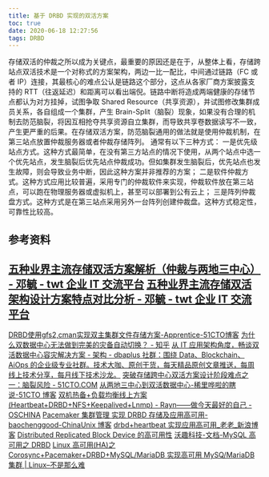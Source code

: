 ```yaml
---
title: 基于 DRBD 实现的双活方案
toc: true
date: 2020-06-18 12:27:56
tags: DRBD
---
```

存储双活的仲裁之所以成为关键点，最重要的原因还是在于，从整体上看，存储跨站点双活技术是一个对称式的方案架构，两边一比一配比，中间通过链路（FC 或者 IP）连接，其最核心的难点公认是链路这个部分，这点从各家厂商方案披露支持的 RTT（往返延迟）和距离可以看出端倪。链路中断将造成两端健康的存储节点都认为对方挂掉，试图争取 Shared Resource（共享资源），并试图修改集群成员关系，各自组成一个集群，产生 Brain-Split（脑裂）现象，如果没有合理的机制去防范脑裂，将因互相抢夺共享资源自立集群，而导致共享卷数据读写不一致，产生更严重的后果。在存储双活方案，防范脑裂通用的做法就是使用仲裁机制，在第三站点放置仲裁服务器或者仲裁存储阵列。
通常有以下三种方式：
一是优先级站点方式。这种方式最简单，在没有第三方站点的情况下使用，从两个站点中选一个优先站点，发生脑裂后优先站点仲裁成功。但如集群发生脑裂后，优先站点也发生故障，则会导致业务中断，因此这种方案并非推荐的方案；
二是软件仲裁方式。这种方式应用比较普遍，采用专门的仲裁软件来实现，仲裁软件放在第三站点，可以跑在物理服务器或虚拟机上，甚至可以部署到公有云上；
三是阵列仲裁盘方式。这种方式是在第三站点采用另外一台阵列创建仲裁盘。这种方式稳定性，可靠性比较高。

## 参考资料

[五种业界主流存储双活方案解析（仲裁与两地三中心） - 邓毓 - twt 企业 IT 交流平台](https://www.talkwithtrend.com/Article/245299)
[五种业界主流存储双活架构设计方案特点对比分析 - 邓毓 - twt 企业 IT 交流平台](https://www.talkwithtrend.com/Article/244809)
---
[DRBD使用gfs2,cman实现双主集群文件存储方案-Apprentice-51CTO博客](https://blog.51cto.com/apprentice/1400869)
[为什么双数据中心无法做到完美的灾备自动切换？ - 知乎](https://zhuanlan.zhihu.com/p/136877267)
[从 IT 应用架构角度，畅谈双活数据中心容灾解决方案 - 架构 - dbaplus 社群：围绕 Data、Blockchain、AiOps 的企业级专业社群。技术大咖、原创干货，每天精品原创文章推送，每周线上技术分享，每月线下技术沙龙。](https://dbaplus.cn/news-21-1223-1.html)
[突破存储跨中心双活方案设计阶段难点之一：脑裂风险 - 51CTO.COM](https://stor.51cto.com/art/201710/554440.htm)
[从两地三中心到双活数据中心-稀里哗啦的瞎说-51CTO 博客](https://blog.51cto.com/leesbing/1769519)
[双机热备+负载均衡线上方案(Heartbeat+DRBD+NFS+Keepalived+Lnmp) - Rayn——做今天最好的自己 - OSCHINA](https://my.oschina.net/Rayn/blog/161012)
[Pacemaker 集群管理 实现 DRBD 存储及应用高可用-baochenggood-ChinaUnix 博客](http://blog.chinaunix.net/uid-26719405-id-4711740.html)
[drbd+heartbeat 实现应用高可用_老老_新浪博客](http://blog.sina.com.cn/s/blog_53c33d890100bf50.html)
[Distributed Replicated Block Device 的高可用性](https://www.ibm.com/developerworks/cn/linux/l-drbd/index.html)
[沃趣科技-文档-MySQL 高可用之 DRBD](http://www.woqutech.com/docs_info.php?id=513)
[Linux 高可用(HA)之 Corosync+Pacemaker+DRBD+MySQL/MariaDB 实现高可用 MySQ/MariaDB 集群 | Linux–不是那么难](https://www.dwhd.org/20150530_014731.html)
